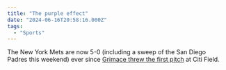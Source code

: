 ```yaml
---
title: "The purple effect"
date: "2024-06-16T20:58:16.000Z"
tags: 
  - "Sports"
---
```


The New York Mets are now 5-0 (including a sweep of the San Diego Padres this weekend) ever since [Grimace threw the first pitch](https://www.youtube.com/watch?v=nUrE66gKxfE) at Citi Field.
